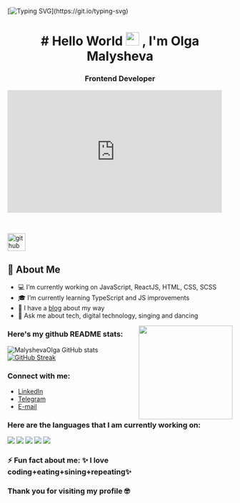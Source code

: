 
[![Typing SVG](https://readme-typing-svg.herokuapp.com?size=24&width=600&lines=Welcome+To+Olga+Malysheva's+Github+Profile..)](https://git.io/typing-svg)

<h1 align="center">
# Hello World <img src= "https://media.tenor.com/images/2adfe94e69139f3e22623b61d375a7a7/tenor.gif" width= "30" height= "30">
, I'm Olga Malysheva</h1>
<h3 align="center">Frontend Developer
</h3>
  <iframe src="https://gifer.com/embed/3AyY" width=480 height=275.200 frameBorder="0" allowFullScreen></iframe><p><a href="https://gifer.com"></a></p>
<br>

[<img src='https://cdn.jsdelivr.net/npm/simple-icons@3.0.1/icons/github.svg' alt='github' height='40'>](https://github.com/MalyshevaOlga) 
 
<!-- <a href='[https://archiveprogram.github.com/MalyshevaOlga](https://github.com/MalyshevaOlga/)'><img src='https://raw.githubusercontent.com/acervenky/animated-github-badges/master/assets/acbadge.gif' width='40' height='40'></a> 
<br/> -->

## 🙋 About Me

- 💻 I’m currently working on JavaScript, ReactJS, HTML, CSS, SCSS
- 🎓 I’m currently learning TypeScript and JS improvements
- 📖 I have a <a href="https://instagram.com/malysheva.prosmm?igshid=YmMyMTA2M2Y=" target="blank">blog</a> about my way
- 💬 Ask me about tech, digital technology, singing and dancing
<img align="right" img src="https://raw.githubusercontent.com/akshitagupta15june/akshitagupta15june/master/200w.webp" width="210px">

### Here's my github README stats:

![MalyshevaOlga GitHub stats](https://github-readme-stats.vercel.app/api?username=MalyshevaOlga&show_icons=true&theme=radical) 
[![GitHub Streak](https://github-readme-streak-stats.herokuapp.com/?user=MalyshevaOlga&theme=radical)](https://git.io/streak-stats) 

### Connect with me:
- <a href="" target="blank">LinkedIn</a>
- <a href="https://t.me/olenka_malysheva" target="blank">Telegram</a>
- <a href="olga.malysheva.smm@gmail.com" target="blank">E-mail</a>

### Here are the languages that I am currently working on:

![](https://img.shields.io/badge/React-20232A?style=for-the-badge&logo=react&logoColor=61DAFB)
![](https://img.shields.io/badge/JavaScript-F7DF1E?style=for-the-badge&logo=javascript&logoColor=black)
![](https://img.shields.io/badge/HTML5-E34F26?style=for-the-badge&logo=html5&logoColor=white)
![](https://img.shields.io/badge/CSS3-1572B6?style=for-the-badge&logo=css3&logoColor=white)
![](https://img.shields.io/badge/node.js-6DA55F?style=for-the-badge&logo=node.js&logoColor=white)

 ### ⚡ Fun fact about me: ✨ I love coding+eating+sining+repeating✨ 
### Thank you for visiting my profile 🤓 
